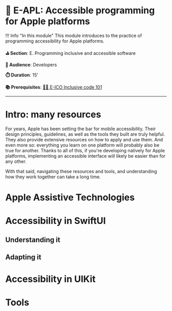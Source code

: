 # 🍎 E-APL: Accessible programming for Apple platforms

!!! Info "In this module"
    This module introduces to the practice of programming accessibility for Apple platforms.

**⛳️ Section**: E. Programming inclusive and accessible software

**👥 Audience**: Developers

**⏱️ ️Duration**: 15'

**📚 Prerequisites**: [👩‍💻 E-ICO Inclusive code 101](E-ICO.md)

---

# Intro: many resources

For years, Apple has been setting the bar for mobile accessibility. Their design principles, guidelines, as well as the tools they built are truly helpful. They also provide extensive resources on how to apply and use them. And even more so: everything you learn on one platform will probably also be true for another. Thanks to all of this, if you're developing natively for Apple platforms, implementing an accessible interface will likely be easier than for any other.

With that said, navigating these resources and tools, and understanding how they work together can take a long time.

# Apple Assistive Technologies

# Accessibility in SwiftUI

## Understanding it

## Adapting it

# Accessibility in UIKit

# Tools